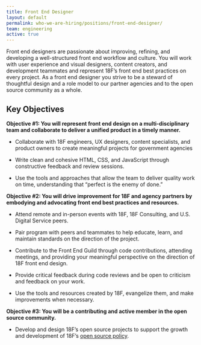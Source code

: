 ```yaml
---
title: Front End Designer
layout: default
permalink: who-we-are-hiring/positions/front-end-designer/
team: engineering
active: true
---
```


Front end designers are passionate about improving, refining, and
developing a well-structured front end workflow and culture. You will
work with user experience and visual designers, content creators, and
development teammates and represent 18F’s front end best practices on
every project. As a front end designer you strive to be a steward of
thoughtful design and a role model to our partner agencies and to the
open source community as a whole.

## Key Objectives

**Objective \#1: You will represent front end design on a
multi-disciplinary team and collaborate to deliver a unified product in
a timely manner.**

-   Collaborate with 18F engineers, UX designers, content specialists, and product owners to create meaningful projects for government agencies

-   Write clean and cohesive HTML, CSS, and JavaScript through constructive feedback and review sessions.

-   Use the tools and approaches that allow the team to deliver quality work on time, understanding that “perfect is the enemy of done.”

**Objective \#2: You will drive improvement for 18F and agency partners by embodying and advocating front end best practices and resources.**

-   Attend remote and in-person events with 18F, 18F Consulting, and U.S. Digital Service peers.

-   Pair program with peers and teammates to help educate, learn, and maintain standards on the direction of the project.

-   Contribute to the Front End Guild through code contributions, attending meetings, and providing your meaningful perspective on the direction of 18F front end design.

-   Provide critical feedback during code reviews and be open to criticism and feedback on your work.

-   Use the tools and resources created by 18F, evangelize them, and make improvements when necessary.

**Objective \#3: You will be a contributing and active member in the open source community.**

-   Develop and design 18F’s open source projects to support the growth and development of 18F’s [open source policy](https://github.com/18F/open-source-policy).
